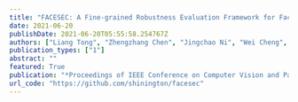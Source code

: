 ```yaml
---
title: "FACESEC: A Fine-grained Robustness Evaluation Framework for Face Recognition Systems"
date: 2021-06-20
publishDate: 2021-06-20T05:55:58.254767Z
authors: ["Liang Tong", "Zhengzhang Chen", "Jingchao Ni", "Wei Cheng", "Dongjin Song", "Haifeng Chen", "Yevgeniy Vorobeychik"]
publication_types: ["1"]
abstract: ""
featured: True
publication: "*Proceedings of IEEE Conference on Computer Vision and Pattern Recognition (CVPR)*"
url_code: "https://github.com/shinington/facesec"
---
```

